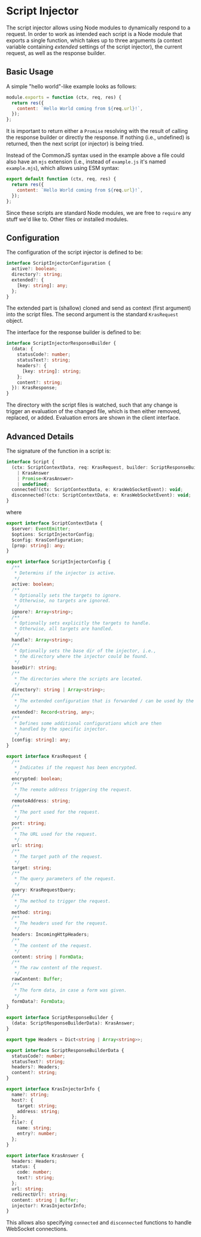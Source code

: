 # Script Injector

The script injector allows using Node modules to dynamically respond to a request. In order to work as intended each script is a Node module that exports a single function, which takes up to three arguments (a context variable containing *extended* settings of the script injector), the current request, as well as the response builder.

## Basic Usage

A simple "hello world"-like example looks as follows:

```js
module.exports = function (ctx, req, res) {
  return res({
    content: `Hello World coming from ${req.url}!`,
  });
};
```

It is important to return either a `Promise` resolving with the result of calling the response builder or directly the response. If nothing (i.e., undefined) is returned, then the next script (or injector) is being tried.

Instead of the CommonJS syntax used in the example above a file could also have an `mjs` extension (i.e., instead of `example.js` it's named `example.mjs`), which allows using ESM syntax:

```js
export default function (ctx, req, res) {
  return res({
    content: `Hello World coming from ${req.url}!`,
  });
};
```

Since these scripts are standard Node modules, we are free to `require` any stuff we'd like to. Other files or installed modules.

## Configuration

The configuration of the script injector is defined to be:

```ts
interface ScriptInjectorConfiguration {
  active?: boolean;
  directory?: string;
  extended?: {
    [key: string]: any;
  };
}
```

The extended part is (shallow) cloned and send as context (first argument) into the script files. The second argument is the standard `KrasRequest` object.

The interface for the response builder is defined to be:

```ts
interface ScriptInjectorResponseBuilder {
  (data: {
    statusCode?: number;
    statusText?: string;
    headers?: {
      [key: string]: string;
    };
    content?: string;
  }): KrasResponse;
}
```

The directory with the script files is watched, such that any change is trigger an evaluation of the changed file, which is then either removed, replaced, or added. Evaluation errors are shown in the client interface.

## Advanced Details

The signature of the function in a script is:

```ts
interface Script {
  (ctx: ScriptContextData, req: KrasRequest, builder: ScriptResponseBuilder):
    | KrasAnswer
    | Promise<KrasAnswer>
    | undefined;
  connected?(ctx: ScriptContextData, e: KrasWebSocketEvent): void;
  disconnected?(ctx: ScriptContextData, e: KrasWebSocketEvent): void;
}
```

where

```ts
export interface ScriptContextData {
  $server: EventEmitter;
  $options: ScriptInjectorConfig;
  $config: KrasConfiguration;
  [prop: string]: any;
}

export interface ScriptInjectorConfig {
  /**
   * Determins if the injector is active.
   */
  active: boolean;
  /**
   * Optionally sets the targets to ignore.
   * Otherwise, no targets are ignored.
   */
  ignore?: Array<string>;
  /**
   * Optionally sets explicitly the targets to handle.
   * Otherwise, all targets are handled.
   */
  handle?: Array<string>;
  /**
   * Optionally sets the base dir of the injector, i.e.,
   * the directory where the injector could be found.
   */
  baseDir?: string;
  /**
   * The directories where the scripts are located.
   */
  directory?: string | Array<string>;
  /**
   * The extended configuration that is forwarded / can be used by the scripts.
   */
  extended?: Record<string, any>;
  /**
   * Defines some additional configurations which are then
   * handled by the specific injector.
   */
  [config: string]: any;
}

export interface KrasRequest {
  /**
   * Indicates if the request has been encrypted.
   */
  encrypted: boolean;
  /**
   * The remote address triggering the request.
   */
  remoteAddress: string;
  /**
   * The port used for the request.
   */
  port: string;
  /**
   * The URL used for the request.
   */
  url: string;
  /**
   * The target path of the request.
   */
  target: string;
  /**
   * The query parameters of the request.
   */
  query: KrasRequestQuery;
  /**
   * The method to trigger the request.
   */
  method: string;
  /**
   * The headers used for the request.
   */
  headers: IncomingHttpHeaders;
  /**
   * The content of the request.
   */
  content: string | FormData;
  /**
   * The raw content of the request.
   */
  rawContent: Buffer;
  /**
   * The form data, in case a form was given.
   */
  formData?: FormData;
}

export interface ScriptResponseBuilder {
  (data: ScriptResponseBuilderData): KrasAnswer;
}

export type Headers = Dict<string | Array<string>>;

export interface ScriptResponseBuilderData {
  statusCode?: number;
  statusText?: string;
  headers?: Headers;
  content?: string;
}

export interface KrasInjectorInfo {
  name?: string;
  host?: {
    target: string;
    address: string;
  };
  file?: {
    name: string;
    entry?: number;
  };
}

export interface KrasAnswer {
  headers: Headers;
  status: {
    code: number;
    text?: string;
  };
  url: string;
  redirectUrl?: string;
  content: string | Buffer;
  injector?: KrasInjectorInfo;
}
```

This allows also specifying `connected` and `disconnected` functions to handle WebSocket connections.
